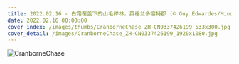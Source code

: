 ```yaml
---
title: 2022.02.16 - 白霜覆盖下的山毛榉林，英格兰多塞特郡 (© Guy Edwardes/Minden Pictures)
date: 2022.02.16 00:00:00
cover_index: /images/thumbs/CranborneChase_ZH-CN0337426199_533x300.jpg
cover_detail: /images/CranborneChase_ZH-CN0337426199_1920x1080.jpg
---
```


![CranborneChase](/images/CranborneChase_ZH-CN0337426199_1920x1080.jpg)

